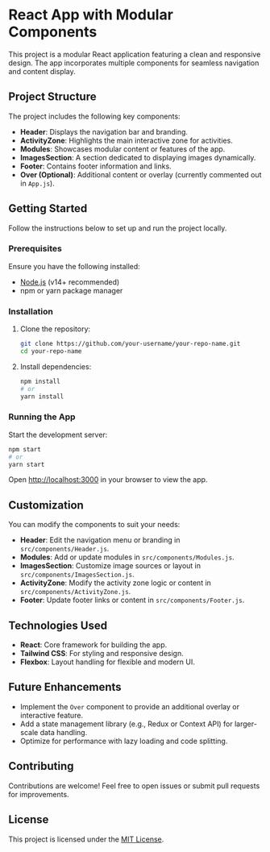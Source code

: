 
# React App with Modular Components

This project is a modular React application featuring a clean and responsive design. The app incorporates multiple components for seamless navigation and content display.

## Project Structure

The project includes the following key components:

- **Header**: Displays the navigation bar and branding.
- **ActivityZone**: Highlights the main interactive zone for activities.
- **Modules**: Showcases modular content or features of the app.
- **ImagesSection**: A section dedicated to displaying images dynamically.
- **Footer**: Contains footer information and links.
- **Over (Optional)**: Additional content or overlay (currently commented out in `App.js`).

## Getting Started

Follow the instructions below to set up and run the project locally.

### Prerequisites

Ensure you have the following installed:

- [Node.js](https://nodejs.org/) (v14+ recommended)
- npm or yarn package manager

### Installation

1. Clone the repository:
   ```bash
   git clone https://github.com/your-username/your-repo-name.git
   cd your-repo-name
   ```

2. Install dependencies:
   ```bash
   npm install
   # or
   yarn install
   ```

### Running the App

Start the development server:
```bash
npm start
# or
yarn start
```

Open [http://localhost:3000](http://localhost:3000) in your browser to view the app.

## Customization

You can modify the components to suit your needs:

- **Header**: Edit the navigation menu or branding in `src/components/Header.js`.
- **Modules**: Add or update modules in `src/components/Modules.js`.
- **ImagesSection**: Customize image sources or layout in `src/components/ImagesSection.js`.
- **ActivityZone**: Modify the activity zone logic or content in `src/components/ActivityZone.js`.
- **Footer**: Update footer links or content in `src/components/Footer.js`.

## Technologies Used

- **React**: Core framework for building the app.
- **Tailwind CSS**: For styling and responsive design.
- **Flexbox**: Layout handling for flexible and modern UI.

## Future Enhancements

- Implement the `Over` component to provide an additional overlay or interactive feature.
- Add a state management library (e.g., Redux or Context API) for larger-scale data handling.
- Optimize for performance with lazy loading and code splitting.

## Contributing

Contributions are welcome! Feel free to open issues or submit pull requests for improvements.

## License

This project is licensed under the [MIT License](LICENSE).



